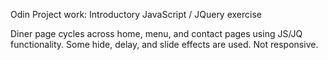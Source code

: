 Odin Project work: Introductory JavaScript / JQuery exercise

Diner page cycles across home, menu, and contact pages using JS/JQ functionality. Some hide, delay, and slide effects are used.  Not responsive.
